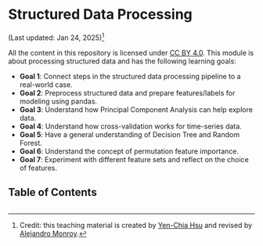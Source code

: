 # Structured Data Processing

(Last updated: Jan 24, 2025)[^credit]

[^credit]: Credit: this teaching material is created by [Yen-Chia Hsu](https://github.com/yenchiah) and revised by [Alejandro Monroy](https://github.com/amonroym99).

All the content in this repository is licensed under [CC BY 4.0](https://creativecommons.org/licenses/by/4.0/). This module is about processing structured data and has the following learning goals:

- **Goal 1**: Connect steps in the structured data processing pipeline to a real-world case.
- **Goal 2**: Preprocess structured data and prepare features/labels for modeling using pandas.
- **Goal 3**: Understand how Principal Component Analysis can help explore data.
- **Goal 4**: Understand how cross-validation works for time-series data.
- **Goal 5**: Have a general understanding of Decision Tree and Random Forest.
- **Goal 6**: Understand the concept of permutation feature importance.
- **Goal 7**: Experiment with different feature sets and reflect on the choice of features.

## Table of Contents

```{tableofcontents}
```